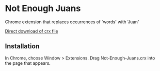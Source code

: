 Not Enough Juans
=============

Chrome extension that replaces occurrences of 'words' with 'Juan'

[Direct download of crx file](https://github.com/jakiestfu/Not-Enought-Juans/blob/master/Not-Enough-Juans.crx?raw=true)

Installation
------------

In Chrome, choose Window > Extensions.  Drag Not-Enough-Juans.crx into the page that appears.
